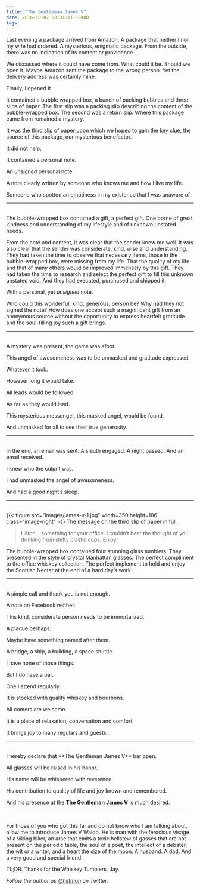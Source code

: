 ```yaml
---
title: "The Gentleman James V"
date: 2016-10-07 08:31:11 -0400
tags: 
---
```


Last evening a package arrived from Amazon. A package that neither I nor my wife had ordered. A mysterious, enigmatic package. From the outside, there was no indication of its content or providence.

We discussed where it could have come from. What could it be. Should we open it. Maybe Amazon sent the package to the wrong person. Yet the delivery address was certainly mine.

Finally, I opened it.

It contained a bubble wrapped box, a bunch of packing bubbles and three slips of paper. The first slip was a packing slip describing the content of the bubble-wrapped box. The second was a return slip. Where this package came from remained a mystery.

It was the third slip of paper upon which we hoped to gain the key clue, the source of this package, our mysterious benefactor.

It did not help.

It contained a personal note.

An *unsigned* personal note.

A note clearly written by someone who knows me and how I live my life.

Someone who spotted an emptiness in my existence that I was unaware of.

***
<br/>
The bubble-wrapped box contained a gift, a perfect gift. One borne of great kindness and understanding of my lifestyle and of unknown unstated needs.

From the note and content, it was clear that the sender knew me well. It was also clear that the sender was considerate, kind, wise and understanding. They had taken the time to observe that necessary items, those in the bubble-wrapped box, were missing from my life. That the quality of my life and that of many others would be improved immensely by this gift. They had taken the time to research and select the perfect gift to fill this unknown unstated void. And they had executed, purchased and shipped it.

With a personal, yet *unsigned* note.

Who could this wonderful, kind, generous, person be? Why had they not signed the note? How does one accept such a magnificent gift from an anonymous source without the opportunity to express heartfelt gratitude and the soul-filling joy such a gift brings.

***
<br/>
A mystery was present, the game was afoot. 

This angel of awesomeness was to be unmasked and gratitude expressed.

Whatever it took.

However long it would take.

All leads would be followed.

As far as they would lead.

This mysterious messenger, this masked angel, would be found.

And unmasked for all to see their true generosity.

***
<br/>
In the end, an email was sent. A sleuth engaged. A night passed. And an email received.

I knew who the culprit was.

I had unmasked the angel of awesomeness.

And had a good night’s sleep.

***
<br/>
{{< figure src="images/james-v-1.jpg" width=350 height=186 class="image-right" >}}
The message on the third slip of paper in full:

> Hilton… something for your office. I couldn’t bear the thought of you drinking from shitty plastic cups. Enjoy!

The bubble-wrapped box contained four stunning glass tumblers. They presented in the style of crystal Manhattan glasses. The perfect compliment to the office whiskey collection. The perfect implement to hold and enjoy the Scottish Nectar at the end of a hard day’s work.

***
<br/>
A simple call and thank you is not enough.

A note on Facebook neither.

This kind, considerate person needs to be immortalized.

A plaque perhaps.

Maybe have something named after them.

A bridge, a ship, a building, a space shuttle.

I have none of those things.

But I do have a bar.

One I attend regularly.

It is stocked with quality whiskey and bourbons.

All comers are welcome.

It is a place of relaxation, conversation and comfort.

It brings joy to many regulars and guests.

***
<br/>
I hereby declare that **The Gentleman James V** bar open.

All glasses will be raised in his honor.

His name will be whispered with reverence.

His contribution to quality of life and joy known and remembered.

And his presence at the **The Gentleman James V** is much desired.

***
<br/>
For those of you who got this far and do not know who I am talking about, allow me to introduce James V Waldo. He is man with the ferocious visage of a viking biker, an arse that emits a toxic hellstew of gasses that are not present on the periodic table, the soul of a poet, the intellect of a debater, the wit or a writer, and a heart the size of the moon. A husband. A dad. And a very good and special friend.

TL;DR: Thanks for the Whiskey Tumblers, Jay.

*Follow the author as [@hiltmon](https://twitter.com/hiltmon) on Twitter.*
